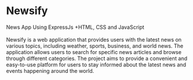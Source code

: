 <h1>Newsify</h1>
<p>
News App Using ExpressJs +HTML, CSS and JavaScript <br><br>
Newsify is a web application that provides users with the latest news on various topics, 
including weather, sports, business, and world news. The application allows users to search for specific news articles and browse through different categories.
The project aims to provide a convenient and easy-to-use platform for users to stay informed about the latest news and events happening around the world.
</p>
